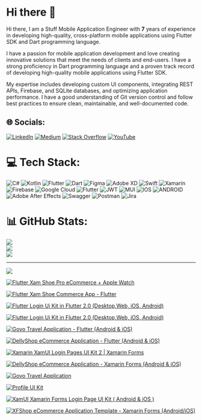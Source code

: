 # Hi there 👋
Hi there, I am a Stuff Mobile Application Engineer with <b>7</b> years of experience in developing high-quality, cross-platform mobile applications using Flutter SDK and Dart programming language.

I have a passion for mobile application development and love creating innovative solutions that meet the needs of clients and end-users. I have a strong proficiency in Dart programming language and a proven track record of developing high-quality mobile applications using Flutter SDK.

My expertise includes developing custom UI components, integrating REST APIs, Firebase, and SQLite databases, and optimizing application performance. I have a good understanding of Git version control and follow best practices to ensure clean, maintainable, and well-documented code.


## 🌐 Socials:
[![LinkedIn](https://img.shields.io/badge/LinkedIn-%230077B5.svg?logo=linkedin&logoColor=white)](https://linkedin.com/in/ufukzimmerman) [![Medium](https://img.shields.io/badge/Medium-12100E?logo=medium&logoColor=white)](https://medium.com/@ufukzimmerman) [![Stack Overflow](https://img.shields.io/badge/-Stackoverflow-FE7A16?logo=stack-overflow&logoColor=white)](https://stackoverflow.com/users/7794690) [![YouTube](https://img.shields.io/badge/YouTube-%23FF0000.svg?logo=YouTube&logoColor=white)](https://youtube.com/@XamDesign) 

# 💻 Tech Stack:
![C#](https://img.shields.io/badge/c%23-%23239120.svg?style=for-the-badge&logo=c-sharp&logoColor=white) ![Kotlin](https://img.shields.io/badge/kotlin-%230095D5.svg?style=for-the-badge&logo=kotlin&logoColor=white) ![Flutter](https://img.shields.io/badge/Flutter-%2302569B.svg?style=for-the-badge&logo=Flutter&logoColor=white) ![Dart](https://img.shields.io/badge/dart-%230175C2.svg?style=for-the-badge&logo=dart&logoColor=white) 	![Figma](https://img.shields.io/badge/figma-%23F24E1E.svg?style=for-the-badge&logo=figma&logoColor=white) ![Adobe XD](https://img.shields.io/badge/Adobe%20XD-470137?style=for-the-badge&logo=Adobe%20XD&logoColor=#FF61F6) ![Swift](https://img.shields.io/badge/swift-F54A2A?style=for-the-badge&logo=swift&logoColor=white) ![Xamarin](https://img.shields.io/badge/Xamarin-3199DC?style=for-the-badge&logo=xamarin&logoColor=white) ![Firebase](https://img.shields.io/badge/firebase-%23039BE5.svg?style=for-the-badge&logo=firebase) ![Google Cloud](https://img.shields.io/badge/Google%20Cloud-%234285F4.svg?style=for-the-badge&logo=google-cloud&logoColor=white) ![Flutter](https://img.shields.io/badge/Flutter-%2302569B.svg?style=for-the-badge&logo=Flutter&logoColor=white) ![JWT](https://img.shields.io/badge/JWT-black?style=for-the-badge&logo=JSON%20web%20tokens) ![MUI](https://img.shields.io/badge/MUI-%230081CB.svg?style=for-the-badge&logo=material-ui&logoColor=white) ![IOS](https://img.shields.io/badge/IOS-%2320232a.svg?style=for-the-badge&logo=apple&logoColor=white) ![ANDROID](https://img.shields.io/badge/android-%2320232a.svg?style=for-the-badge&logo=android&logoColor=%a4c639) ![Adobe After Effects](https://img.shields.io/badge/Adobe%20After%20Effects-9999FF.svg?style=for-the-badge&logo=Adobe%20After%20Effects&logoColor=white) ![Swagger](https://img.shields.io/badge/-Swagger-%23Clojure?style=for-the-badge&logo=swagger&logoColor=white) ![Postman](https://img.shields.io/badge/Postman-FF6C37?style=for-the-badge&logo=postman&logoColor=white) ![Jira](https://img.shields.io/badge/jira-%230A0FFF.svg?style=for-the-badge&logo=jira&logoColor=white)
# 📊 GitHub Stats:
![](https://github-readme-stats.vercel.app/api?username=ufukhawk&theme=dark&hide_border=false&include_all_commits=false&count_private=false)<br/>
![](https://github-readme-streak-stats.herokuapp.com/?user=ufukhawk&theme=dark&hide_border=false)<br/>
![](https://github-readme-stats.vercel.app/api/top-langs/?username=ufukhawk&theme=dark&hide_border=false&include_all_commits=false&count_private=false&layout=compact)

---
[![](https://visitcount.itsvg.in/api?id=ufukhawk&icon=0&color=8)](https://visitcount.itsvg.in)

<a href="https://codecanyon.net/item/flutter-xam-shoe-pro-ecommerce-apple-watch/46897280"><img src="https://codecanyon.img.customer.envatousercontent.com/files/458084248/xamshoespro_main.png?auto=compress%2Cformat&q=80&fit=crop&crop=top&max-h=8000&max-w=590&s=57d3c96fde1fb475fd6708083e41f3d1c" alt="Flutter Xam Shoe Pro eCommerce + Apple Watch" border="0" /></a>

<a href="https://codecanyon.net/item/flutter-xam-shoe-commerce-app-flutter/46724667"><img src="https://codecanyon.img.customer.envatousercontent.com/files/456850008/xamshoes_main.png?auto=compress%2Cformat&q=80&fit=crop&crop=top&max-h=8000&max-w=590&s=67b35618901612d1d113f7eb91818adc" alt="Flutter Xam Shoe Commerce App - Flutter" border="0" />

<a href="https://codecanyon.net/item/flutter-fruit-market-app-in-flutter-mobilewebtablet/33060290"><img src="https://codecanyon.img.customer.envatousercontent.com/files/347934322/nova_main.png?auto=compress%2Cformat&q=80&fit=crop&crop=top&max-h=8000&max-w=590&s=af3e47818bfab193408bda2305bd9ed0.png" alt="Flutter Login Ui Kit in Flutter 2.0 (Desktop,Web, iOS, Android)" border="0" /></a>

<a href="https://codecanyon.net/item/flutter-login-ui-kit-in-flutter-20-ios-android-desktop-web/31406951"><img border="0" alt="Flutter Login Ui Kit in Flutter 2.0 (Desktop,Web, iOS, Android)" src="https://codecanyon.img.customer.envatousercontent.com/files/331910835/Flutter_login_ui_kit.png?auto=compress%2Cformat&q=80&fit=crop&crop=top&max-h=8000&max-w=590&s=b17534f543079295c3c8754fa4a5c9cf.png"></a>

<a href="https://codecanyon.net/item/flutter-govo-travel-app-in-flutter/29883635"><img border="0" alt="Govo Travel Application - Flutter (Android & iOS)" src="https://codecanyon.img.customer.envatousercontent.com/files/345338996/govo2.png?auto=compress%2Cformat&q=80&fit=crop&crop=top&max-h=8000&max-w=590&s=b43d49708656a7ba0a48c7fb5777b693.png"></a>

<a href="https://codecanyon.net/item/flutter-dellyshop-ecommerce-app/28804937"><img border="0" alt="DellyShop eCommerce Application - Flutter (Android & iOS)" src="https://codecanyon.img.customer.envatousercontent.com/files/308327237/DellyShopFlutterPromo.png?auto=compress%2Cformat&q=80&fit=crop&crop=top&max-h=8000&max-w=590&s=5447666419ae5503483811bec97d80dc.png"></a>

<a href="https://codecanyon.net/item/flutter-dellyshop-ecommerce-app/28804937"><img border="0" alt="Xamarin XamUI Login Pages UI Kit 2 | Xamarin Forms" src="https://codecanyon.img.customer.envatousercontent.com/files/312189232/wnvatopromo.png?auto=compress%2Cformat&q=80&fit=crop&crop=top&max-h=8000&max-w=590&s=a9d3331d604324ff0de0b6fa8b5ebcb1.png"></a>

<a href="https://codecanyon.net/item/dellyshop-ecommerce-application-template-xamarin-forms-androidios/25307064"><img border="0" alt="DellyShop eCommerce Application - Xamarin Forms (Android & iOS)" src="https://codecanyon.img.customer.envatousercontent.com/files/301909289/DellyPromomotion.png?auto=compress%2Cformat&q=80&fit=crop&crop=top&max-h=8000&max-w=590&s=fe7d9eb37fb6e11ad2f1ac653778c5b0.png"></a>

<a href="https://codecanyon.net/item/govo-travel-application-xamarin-forms-android-ios/26323225"><img border="0" alt="Govo Travel Application" src="https://codecanyon.img.customer.envatousercontent.com/files/302040528/Govopromo2.png?auto=compress%2Cformat&q=80&fit=crop&crop=top&max-h=8000&max-w=590&s=794c3eb0d7ec570e3a8c63da6b70b935.png"></a>

<a href="https://codecanyon.net/item/profile-page-ui-kit-xamarin-forms-android-ios-/26980717"><img border="0" alt="Profile UI Kit" src="https://codecanyon.img.customer.envatousercontent.com/files/302033861/ProfileuiKitMain.png?auto=compress%2Cformat&q=80&fit=crop&crop=top&max-h=8000&max-w=590&s=1dbace9225ae25d594469e53bd18b4e3.png"></a>

<a href="https://codecanyon.net/item/xamui-xamarin-forms-login-page-ui-kit/25462132"><img border="0" alt="XamUI Xamarin Forms Login Page UI Kit ( Android & iOS )" src="https://codecanyon.img.customer.envatousercontent.com/files/302040364/loginoromo.png?auto=compress%2Cformat&q=80&fit=crop&crop=top&max-h=8000&max-w=590&s=307c92d6c35edc25b7cd797a5bd01f29.png"></a>

<a href="https://codecanyon.net/item/xfshop-ecommerce-application-template-cross-platformandroidios/24853588"><img border="0" alt="XFShop eCommerce Application Template - Xamarin Forms (Android/iOS)" src="https://codecanyon.img.customer.envatousercontent.com/files/301998549/XFSHOPPROMO.png?auto=compress%2Cformat&q=80&fit=crop&crop=top&max-h=8000&max-w=590&s=a69f9fc3ce90cdbf803adf74efff3c93.png"></a>
